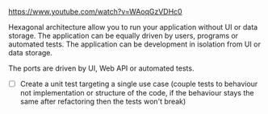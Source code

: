 https://www.youtube.com/watch?v=WAoqGzVDHc0

Hexagonal architecture allow you to run your application without UI or data storage. The application can be equally driven by users, programs or automated tests. The application can be development in isolation from UI or data storage.

The ports are driven by UI, Web API or automated tests.

* [ ] Create a unit test targeting a single use case (couple tests to behaviour not implementation or structure of the code, if the behaviour stays the same after refactoring then the tests won't break)
